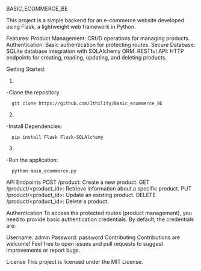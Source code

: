 BASIC_ECOMMERCE_BE

This project is a simple backend for an e-commerce website developed using Flask, a lightweight web framework in Python.

Features:
Product Management: CRUD operations for managing products.
Authentication: Basic authentication for protecting routes.
Secure Database: SQLite database integration with SQLAlchemy ORM.
RESTful API: HTTP endpoints for creating, reading, updating, and deleting products.

Getting Started:

1.
-Clone the repository

      git clone https://github.com/Ithility/Basic_ecommerce_BE

2.
-Install Dependencies:

      pip install Flask Flask-SQLAlchemy

3.
-Run the application:

      python main_ecommerce.py


API Endpoints
POST /product: Create a new product.
GET /product/<product_id>: Retrieve information about a specific product.
PUT /product/<product_id>: Update an existing product.
DELETE /product/<product_id>: Delete a product.


Authentication
To access the protected routes (product management), you need to provide basic authentication credentials. By default, the credentials are:

Username: admin
Password: password
Contributing
Contributions are welcome! Feel free to open issues and pull requests to suggest improvements or report bugs.

License
This project is licensed under the MIT License.
